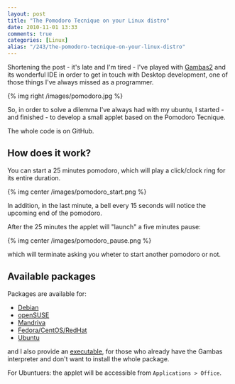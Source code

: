 ```yaml
---
layout: post
title: "The Pomodoro Tecnique on your Linux distro"
date: 2010-11-01 13:33
comments: true
categories: [Linux]
alias: "/243/the-pomodoro-tecnique-on-your-linux-distro"
---
```


Shortening the post - it's late and I'm tired - I've played with [Gambas2](http://gambas.sourceforge.net/en/main.html) and its wonderful IDE in order to get in touch with Desktop development, one of those things I've always missed as a programmer.
<!-- more -->

{% img right /images/pomodoro.jpg %}

So, in order to solve a dilemma I've always had with my ubuntu, I started - and finished - to develop a small applet based on the Pomodoro Tecnique.

The whole code is on GitHub.

## How does it work?

You can start a 25 minutes pomodoro, which will play a click/clock ring for its entire duration.

{% img center /images/pomodoro_start.png %}

In addition, in the last minute, a bell every 15 seconds will notice the upcoming end of the pomodoro.

After the 25 minutes the applet will "launch" a five minutes pause:

{% img center /images/pomodoro_pause.png %}

which will terminate asking you wheter to start another pomodoro or not.

## Available packages

Packages are available for:

* [Debian](/downloads/pomodoro/pomodorome_1.0.2-1_all.deb)
* [openSUSE](/downloads/pomodoro/pomodorome-1.0.2-1suse.noarch.rpm)
* [Mandriva](/downloads/pomodoro/pomodorome-1.0.2-1mdv.noarch.rpm)
* [Fedora/CentOS/RedHat](/downloads/pomodoro/pomodorome-1.0.2-1.noarch.rpm)
* [Ubuntu](/downloads/pomodoro/pomodorome-1.0.2-1.deb)

and I also provide an [executable](/downloads/pomodoro/pomodoro_me.gambas.zip), for those who already have the Gambas interpreter and don't want to install the whole package.

For Ubuntuers: the applet will be accessible from `Applications > Office`.
